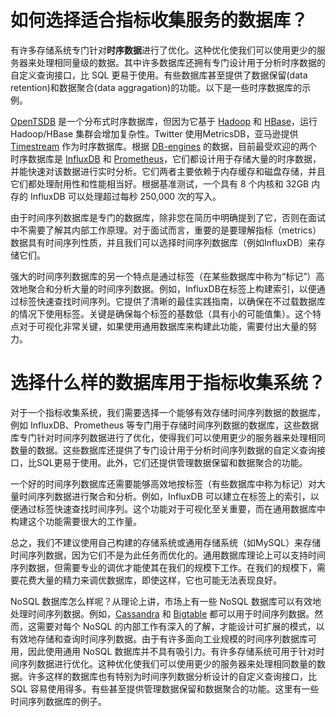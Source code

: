 # 如何选择适合指标收集服务的数据库？

有许多存储系统专门针对**时序数据**进行了优化。这种优化使我们可以使用更少的服务器来处理相同量级的数据。其中许多数据库还拥有专门设计用于分析时序数据的自定义查询接口，比 SQL 更易于使用。有些数据库甚至提供了数据保留(data retention)和数据聚合(data aggragation)的功能。以下是一些时序数据库的示例。

[OpenTSDB](http://opentsdb.net/) 是一个分布式时序数据库，但因为它基于 [Hadoop](https://github.com/apache/hadoop) 和 [HBase](https://hbase.apache.org/)，运行 Hadoop/HBase 集群会增加复杂性。Twitter 使用MetricsDB，亚马逊提供 [Timestream](https://github.com/lowlighter/metrics) 作为时序数据库。根据 [DB-engines](https://db-engines.com/en/ranking/time+series+dbms) 的数据，目前最受欢迎的两个时序数据库是 [InfluxDB](https://github.com/influxdata/influxdb) 和 [Prometheus](https://github.com/prometheus/prometheus)，它们都设计用于存储大量的时序数据，并能快速对该数据进行实时分析。它们两者主要依赖于内存缓存和磁盘存储，并且它们都处理耐用性和性能相当好。根据基准测试，一个具有 8 个内核和 32GB 内存的 InfluxDB 可以处理超过每秒 250,000 次的写入。

由于时间序列数据库是专门的数据库，除非您在简历中明确提到了它，否则在面试中不需要了解其内部工作原理。对于面试而言，重要的是要理解指标（metrics）数据具有时间序列性质，并且我们可以选择时间序列数据库（例如InfluxDB）来存储它们。

强大的时间序列数据库的另一个特点是通过标签（在某些数据库中称为“标记”）高效地聚合和分析大量的时间序列数据。例如，InfluxDB在标签上构建索引，以便通过标签快速查找时间序列。它提供了清晰的最佳实践指南，以确保在不过载数据库的情况下使用标签。关键是确保每个标签的基数低（具有小的可能值集）。这个特点对于可视化非常关键，如果使用通用数据库来构建此功能，需要付出大量的努力。

# 选择什么样的数据库用于指标收集系统？

对于一个指标收集系统，我们需要选择一个能够有效存储时间序列数据的数据库，例如 InfluxDB、Prometheus 等专门用于存储时间序列数据的数据库，这些数据库专门针对时间序列数据进行了优化，使得我们可以使用更少的服务器来处理相同数量的数据。这些数据库还提供了专门设计用于分析时间序列数据的自定义查询接口，比SQL更易于使用。此外，它们还提供管理数据保留和数据聚合的功能。

一个好的时间序列数据库还需要能够高效地按标签（有些数据库中称为标记）对大量时间序列数据进行聚合和分析。例如，InfluxDB 可以建立在标签上的索引，以便通过标签快速查找时间序列。这个功能对于可视化至关重要，而在通用数据库中构建这个功能需要很大的工作量。

总之，我们不建议使用自己构建的存储系统或通用存储系统（如MySQL）来存储时间序列数据，因为它们不是为此任务而优化的。通用数据库理论上可以支持时间序列数据，但需要专业的调优才能使其在我们的规模下工作。在我们的规模下，需要花费大量的精力来调优数据库，即使这样，它也可能无法表现良好。

NoSQL 数据库怎么样呢？从理论上讲，市场上有一些 NoSQL 数据库可以有效地处理时间序列数据。例如，[Cassandra](https://cassandra.apache.org/) 和 [Bigtable](https://cloud.google.com/bigtable) 都可以用于时间序列数据。然而，这需要对每个 NoSQL 的内部工作有深入的了解，才能设计可扩展的模式，以有效地存储和查询时间序列数据。由于有许多面向工业规模的时间序列数据库可用，因此使用通用 NoSQL 数据库并不具有吸引力。有许多存储系统可用于针对时间序列数据进行优化。这种优化使我们可以使用更少的服务器来处理相同数量的数据。许多这样的数据库也有特别为时间序列数据分析设计的自定义查询接口，比 SQL 容易使用得多。有些甚至提供管理数据保留和数据聚合的功能。这里有一些时间序列数据库的例子。